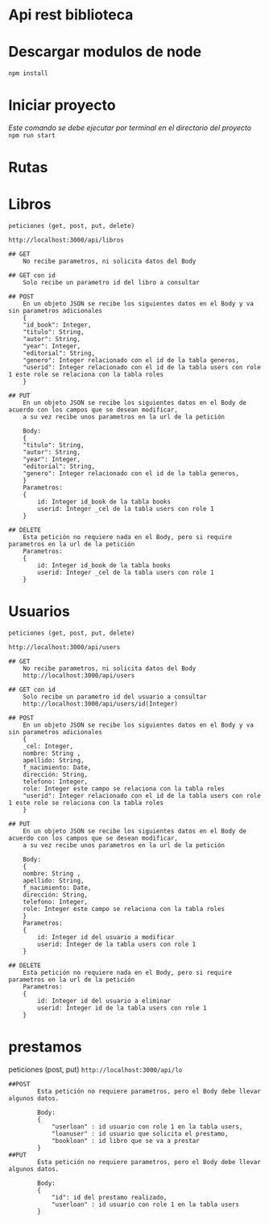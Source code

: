 # Api rest biblioteca

# Descargar modulos de node
``` npm install ```

# Iniciar proyecto
 *Este comando se debe ejecutar por terminal en el directorio del proyecto*
``` npm run start ```

# Rutas

  # Libros
    peticiones (get, post, put, delete)
   ```http://localhost:3000/api/libros ```

    ## GET
        No recibe parametros, ni solicita datos del Body

    ## GET con id   
        Solo recibe un parametro id del libro a consultar    

    ## POST
        En un objeto JSON se recibe los siguientes datos en el Body y va sin parametros adicionales   
        {
        "id_book": Integer,
        "titulo": String,
        "autor": String,
        "year": Integer,
        "editorial": String,
        "genero": Integer relacionado con el id de la tabla generos,
        "userid": Integer relacionado con el id de la tabla users con role 1 este role se relaciona con la tabla roles
        }

    ## PUT
        En un objeto JSON se recibe los siguientes datos en el Body de acuerdo con los campos que se desean modificar,
        a su vez recibe unos parametros en la url de la petición    

        Body:
        {
        "titulo": String,
        "autor": String,
        "year": Integer,
        "editorial": String,
        "genero": Integer relacionado con el id de la tabla generos,
        }
        Parametros:
        {
            id: Integer id_book de la tabla books
            userid: Integer _cel de la tabla users con role 1
        }

    ## DELETE  
        Esta petición no requiere nada en el Body, pero si require parametros en la url de la petición
        Parametros:
        {
            id: Integer id_book de la tabla books
            userid: Integer _cel de la tabla users con role 1
        }  

  # Usuarios 
    peticiones (get, post, put, delete)
   ```http://localhost:3000/api/users ```

    ## GET
        No recibe parametros, ni solicita datos del Body
        http://localhost:3000/api/users 

    ## GET con id   
        Solo recibe un parametro id del usuario a consultar
        http://localhost:3000/api/users/id(Integer) 

    ## POST
        En un objeto JSON se recibe los siguientes datos en el Body y va sin parametros adicionales   
        {
        _cel: Integer,
        nombre: String ,
        apellido: String,
        f_nacimiento: Date,
        dirección: String,
        telefono: Integer,
        role: Integer este campo se relaciona con la tabla roles
        "userid": Integer relacionado con el id de la tabla users con role 1 este role se relaciona con la tabla roles
        }

    ## PUT
        En un objeto JSON se recibe los siguientes datos en el Body de acuerdo con los campos que se desean modificar,
        a su vez recibe unos parametros en la url de la petición    

        Body:
        {
        nombre: String ,
        apellido: String,
        f_nacimiento: Date,
        dirección: String,
        telefono: Integer,
        role: Integer este campo se relaciona con la tabla roles
        }
        Parametros:
        {
            id: Integer id del usuario a modificar
            userid: Integer de la tabla users con role 1
        }

    ## DELETE  
        Esta petición no requiere nada en el Body, pero si require parametros en la url de la petición
        Parametros:
        {
            id: Integer id del usuario a eliminar
            userid: Integer id de la tabla users con role 1
        }
 # prestamos
   peticiones (post, put)
  ```http://localhost:3000/api/lo ```

    ##POST
            Esta petición no requiere parametros, pero el Body debe llevar algunos datos.

            Body:
            {
                "userloan" : id usuario con role 1 en la tabla users,
                "loanuser" : id usuario que solicita el prestamo,
                "bookloan" : id libro que se va a prestar   
            }
    ##PUT
            Esta petición no requiere parametros, pero el Body debe llevar algunos datos.
            
            Body:
            {
                "id": id del prestamo realizado,     
                "userloan" : id usuario con role 1 en la tabla users
            }             